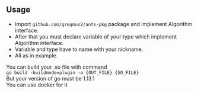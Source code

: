 ## Usage
* Import `github.com/gregmus2/ants-pkg` package and implement Algorithm interface.
* After that you must declare variable of your type which implement Algorithm interface.
* Variable and type have to name with your nickname. 
* All as in example.

You can build your .so file with command\
`go build -buildmode=plugin -o {OUT_FILE} {GO_FILE}` \
But your version of go must be 1.13.1\
You can use docker for it
